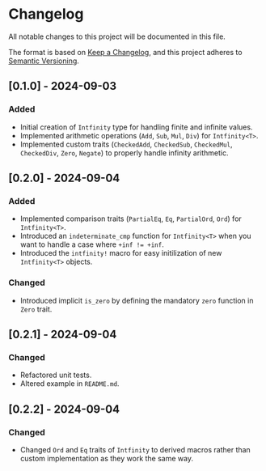 # Changelog

All notable changes to this project will be documented in this file.

The format is based on [Keep a Changelog](https://keepachangelog.com/en/1.1.0/),
and this project adheres to [Semantic Versioning](https://semver.org/spec/v2.0.0.html).

## [0.1.0] - 2024-09-03
### Added
- Initial creation of `Intfinity` type for handling finite and infinite values.
- Implemented arithmetic operations (`Add`, `Sub`, `Mul`, `Div`) for `Intfinity<T>`.
- Implemented custom traits (`CheckedAdd`, `CheckedSub`, `CheckedMul`, `CheckedDiv`, `Zero`, `Negate`) to properly handle infinity arithmetic.

## [0.2.0] - 2024-09-04
### Added
- Implemented comparison traits (`PartialEq`, `Eq`, `PartialOrd`, `Ord`) for `Intfinity<T>`.
- Introduced an `indeterminate_cmp` function for `Intfinity<T>` when you want to handle a case where `+inf != +inf`.
- Introduced the `intfinity!` macro for easy initilization of new `Intfinity<T>` objects.

### Changed
- Introduced implicit `is_zero` by defining the mandatory `zero` function in `Zero` trait.

## [0.2.1] - 2024-09-04
### Changed
- Refactored unit tests.
- Altered example in `README.md`.

## [0.2.2] - 2024-09-04
### Changed
- Changed `Ord` and `Eq` traits of `Intfinity` to derived macros rather than custom implementation as they work the same way.